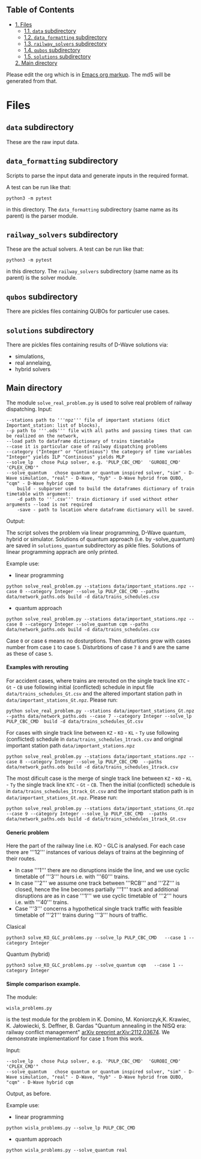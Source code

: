 <div id="table-of-contents">
<h2>Table of Contents</h2>
<div id="text-table-of-contents">
<ul>
<li><a href="#sec-1">1. Files</a>
<ul>
<li><a href="#sec-1-1">1.1. <code>data</code> subdirectory</a></li>
<li><a href="#sec-1-2">1.2. <code>data_formatting</code> subdirectory</a></li>
<li><a href="#sec-1-3">1.3. <code>railway_solvers</code> subdirectory</a></li>
<li><a href="#sec-1-4">1.4. <code>qubos</code> subdirectory</a></li>
<li><a href="#sec-1-4">1.5. <code>solutions</code> subdirectory</a></li>
</ul>
</li><a href="#sec-2">2. Main directory</a>
</ul>
</div>
</div>


Please edit the org which is in [Emacs org markup](https://orgmode.org/guide/Markup.html). The md5 will be
generated from that.

# Files<a id="sec-1" name="sec-1"></a>

## `data` subdirectory<a id="sec-1-1" name="sec-1-1"></a>

These are the raw input data.

## `data_formatting` subdirectory<a id="sec-1-2" name="sec-1-2"></a>

Scripts to parse the input data and generate inputs in the required
format.


A test can be run like that:

    python3 -m pytest

in this directory. The `data_formatting` subdirectory (same name as
its parent) is the parser module.

## `railway_solvers` subdirectory<a id="sec-1-3" name="sec-1-3"></a>

These are the actual solvers. A test can be run like that:

    python3 -m pytest

in this directory. The `railway_solvers` subdirectory (same name as
its parent) is the solver module.


## `qubos` subdirectory<a id="sec-1-4" name="sec-1-4"></a>

There are pickles files containing QUBOs for particuler use cases. 

## `solutions` subdirectory<a id="sec-1-5" name="sec-1-5"></a>

There are pickles files containing results of D-Wave solutions via:
- simulations, 
- real annelaing,
- hybrid solvers

## Main directory<a id="sec-2" name="sec-2"></a>
The module ```solve_real_problem.py``` is used to solve real problem of railway dispatching.
Input:
```
--stations path to '''npz''' file of important stations (dict Important_station: list of blocks),
--p path to '''.ods''' file with all paths and passing times that can be realized on the network,
--load path to dataframe dictionary of trains timetable
--case it is particular case of railway dispatching problems
--category ("Integer" or "Continious") the category of time variables "Integer" yields ILP "Continious" yields MLP
--solve_lp   chose PuLp solver, e.g. 'PULP_CBC_CMD'  'GUROBI_CMD' 'CPLEX_CMD'"  
--solve_quantum   chose quantum or quantum inspired solver, "sim" - D-Wave simulation, "real" - D-Wave, "hyb" - D-Wave hybrid from QUBO, "cqm" - D-Wave hybrid cqm
    build - subparser used to build the dataframes dictionary of train timetable with argument:
    -d path to '''.csv''' train dictionary if used without other arguments --load is not required
    -save - path to location where dataframe dictionary will be saved.
```
Output:

The script solves the problem via linear programming, D-Wave quantum, hybrid or simulator. Solutions
of quantum approach (i.e. by -solve_quantum) are saved in ```solutions_quantum``` subdirectory as pikle files. Solutions of linear programming apprach are only printed.


Example use:

- linear programming
```
python solve_real_problem.py --stations data/important_stations.npz --case 0 --category Integer --solve_lp PULP_CBC_CMD --paths data/network_paths.ods build -d data/trains_schedules.csv
```
- quantum approach
```
python solve_real_problem.py --stations data/important_stations.npz --case 0 --category Integer --solve_quantum cqm --paths data/network_paths.ods build -d data/trains_schedules.csv
```

Case ```0``` or case ```6``` means no dosturptions. Then disturtions grow with cases number from case ```1``` to case ```5```. Disturbtions of case ```7``` ```8``` and ```9``` are the same as these of case ```5```.

#### Examples with rerouting

For accident cases, where trains are rerouted on the single track line ```KTC``` -  ```Gt``` - ```CB``` use following initial (conflicted) schedule in input file  ```data/trains_schedules_Gt.csv``` and the altered important station path in ``` data/important_stations_Gt.npz```. 
Please run:

```
python solve_real_problem.py --stations data/important_stations_Gt.npz --paths data/network_paths.ods --case 7 --category Integer --solve_lp PULP_CBC_CMD  build -d data/trains_schedules_Gt.csv
```


For cases with single track line between ```KZ``` - ```KO``` - ```KL``` - ```Ty``` use following (conflicted) schedule in ```data/trains_schedules_1track.csv``` and original important station path ```data/important_stations.npz```


```
python solve_real_problem.py --stations data/important_stations.npz --case 8 --category Integer --solve_lp PULP_CBC_CMD  --paths data/network_paths.ods build -d data/trains_schedules_1track.csv
```

The most dificult case is the merge of single track line between ```KZ``` - ```KO``` - ```KL``` - ```Ty``` the single track line ```KTC``` -  ```Gt``` - ```CB```. Then the initial (conflicted) schedule is in ```data/trains_schedules_1track_Gt.csv``` and the important station path is in ``` data/important_stations_Gt.npz```. Please run:

```
python solve_real_problem.py --stations data/important_stations_Gt.npz --case 9 --category Integer --solve_lp PULP_CBC_CMD  --paths data/network_paths.ods build -d data/trains_schedules_1track_Gt.csv

```
#### Generic problem

Here the part of the railway line i.e. KO - GLC is analysed. For each case there are '''12''' instances of various delays of trains at the beginning of their routes. 

- In case '''1''' there are no disruptions inside the line, and we use cyclic timetable of '''3''' hours i.e. with '''60''' trains. 
- In case '''2''' we assume one track between '''RCB''' and '''ZZ''' is closed, hence the line becomes partially '''1''' track and additional disruptions are as in case '''1''' we use cyclic timetable of '''2''' hours i.e. with '''40''' trains.
- Case '''3''' concerns a hypothetical single track traffic with feasible timetable of '''21''' trains during '''3''' hours of traffic.

Clasical 

```python3 solve_KO_GLC_problems.py --solve_lp PULP_CBC_CMD   --case 1 --category Integer```


Quantum (hybrid)

```python3 solve_KO_GLC_problems.py --solve_quantum cqm   --case 1 --category Integer```

#### Simple comparison example.

The module:
```
wisla_problems.py 
```
is the test module for the problem in K. Domino, M. Koniorczyk,K. Krawiec, K. Jałowiecki, S. Deffner, B. Gardas
"Quantum annealing in the NISQ era: railway conflict management" [arXiv preprint arXiv:2112.03674](https://arxiv.org/abs/2112.03674).
We demonstrate implementationf for case ```1``` from this work.

Input:
```
--solve_lp   chose PuLp solver, e.g. 'PULP_CBC_CMD'  'GUROBI_CMD' 'CPLEX_CMD'"  
--solve_quantum   chose quantum or quantum inspired solver, "sim" - D-Wave simulation, "real" - D-Wave, "hyb" - D-Wave hybrid from QUBO, "cqm" - D-Wave hybrid cqm
```

Output, as before.

Example use:

- linear programming
```
python wisla_problems.py --solve_lp PULP_CBC_CMD
```
- quantum approach
```
python wisla_problems.py --solve_quantum real
```
